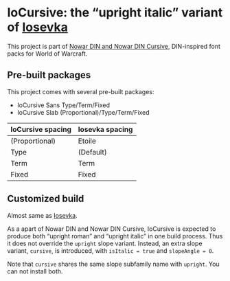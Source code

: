 # IoCursive: the “upright italic” variant of [Iosevka](https://github.com/be5invis/Iosevka)

This project is part of [Nowar DIN and Nowar DIN Cursive](https://github.com/nowar-fonts/Nowar-DIN), DIN-inspired font packs for World of Warcraft.

## Pre-built packages

This project comes with several pre-built packages:
* IoCursive Sans Type/Term/Fixed
* IoCursive Slab (Proportional)/Type/Term/Fixed

| IoCursive spacing | Iosevka spacing |
| ----------------- | --------------- |
| (Proportional)    | Etoile          |
| Type              | (Default)       |
| Term              | Term            |
| Fixed             | Fixed           |

## Customized build

Almost same as [Iosevka](https://github.com/be5invis/Iosevka#customized-build).

As a apart of Nowar DIN and Nowar DIN Cursive, IoCursive is expected to produce both “upright roman” and “upright italic” in one build process. Thus it does not override the `upright` slope variant. Instead, an extra slope variant, `cursive`, is introduced, with `isItalic = true` and `slopeAngle = 0`.

Note that `cursive` shares the same slope subfamily name with `upright`. You can not install both.
